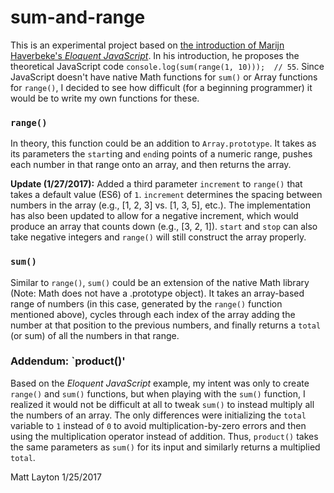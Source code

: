 # sum-and-range

This is an experimental project based on [the introduction of Marijn Haverbeke's *Eloquent JavaScript*](http://eloquentjavascript.net/00_intro.html). In his introduction, he proposes the theoretical JavaScript code `console.log(sum(range(1, 10)));  // 55`. Since JavaScript doesn't have native Math functions for `sum()` or Array functions for `range()`, I decided to see how difficult (for a beginning programmer) it would be to write my own functions for these.

### `range()`

In theory, this function could be an addition to `Array.prototype`. It takes as its parameters the `start`ing and `end`ing points of a numeric range, pushes each number in that range onto an array, and then returns the array.

**Update (1/27/2017):** Added a third parameter `increment` to `range()` that takes a default value (ES6) of `1`. `increment` determines the spacing between numbers in the array (e.g., [1, 2, 3] vs. [1, 3, 5], etc.). The implementation has also been updated to allow for a negative increment, which would produce an array that counts down (e.g., [3, 2, 1]). `start` and `stop` can also take negative integers and `range()` will still construct the array properly.

### `sum()`

Similar to `range()`, `sum()` could be an extension of the native Math library (Note: Math does not have a .prototype object). It takes an array-based range of numbers (in this case, generated by the `range()` function mentioned above), cycles through each index of the array adding the number at that position to the previous numbers, and finally returns a `total` (or sum) of all the numbers in that range.

### Addendum: `product()'

Based on the *Eloquent JavaScript* example, my intent was only to create `range()` and `sum()` functions, but when playing with the `sum()` function, I realized it would not be difficult at all to tweak `sum()` to instead multiply all the numbers of an array. The only differences were initializing the `total` variable to `1` instead of `0` to avoid multiplication-by-zero errors and then using the multiplication operator instead of addition. Thus, `product()` takes the same parameters as `sum()` for its input and similarly returns a multiplied `total`.


Matt Layton
1/25/2017
